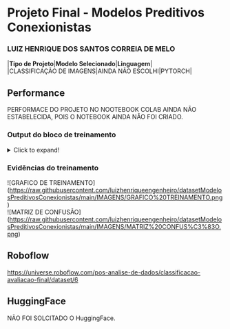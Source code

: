 # Projeto Final - Modelos Preditivos Conexionistas

### LUIZ HENRIQUE DOS SANTOS CORREIA DE MELO

|**Tipo de Projeto**|**Modelo Selecionado**|**Linguagem**|
<br>
|CLASSIFICAÇÃO DE IMAGENS|AINDA NÃO ESCOLHI|PYTORCH|

## Performance
PERFORMACE DO PROJETO NO NOOTEBOOK COLAB AINDA NÃO ESTABELECIDA, POIS O NOTEBOOK AINDA NÃO FOI CRIADO.


### Output do bloco de treinamento

<details>
  <summary>Click to expand!</summary>
  AINDA NÃO FOI CRIADO NOTEBOOK NO COLAB DO PROJETO.
</details>

### Evidências do treinamento
![GRAFICO DE TREINAMENTO] (https://raw.githubusercontent.com/luizhenriqueengenheiro/datasetModelosPreditivosConexionistas/main/IMAGENS/GRAFICO%20TREINAMENTO.png)
<br>
![MATRIZ DE CONFUSÃO] (https://raw.githubusercontent.com/luizhenriqueengenheiro/datasetModelosPreditivosConexionistas/main/IMAGENS/MATRIZ%20CONFUS%C3%83O.png)


## Roboflow
https://universe.roboflow.com/pos-analise-de-dados/classificacao-avaliacao-final/dataset/6


## HuggingFace
NÃO FOI SOLCITADO O HuggingFace.